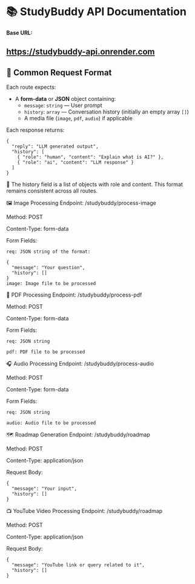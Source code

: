 # 📚 StudyBuddy API Documentation

**Base URL:**  

https://studybuddy-api.onrender.com
---

## 🔄 Common Request Format

Each route expects:

- A **form-data** or **JSON** object containing:
  - `message`: `string` — User prompt
  - `history`: `array` — Conversation history (initially an empty array `[]`)
  - A media file (`image`, `pdf`, `audio`) if applicable

Each response returns:
```
{
  "reply": "LLM generated output",
  "history": [
    { "role": "human", "content": "Explain what is AI?" },
    { "role": "ai", "content": "LLM response" }
  ]
}
```
📝 The history field is a list of objects with role and content. This format remains consistent across all routes.

🖼️ Image Processing
Endpoint: /studybuddy/process-image

Method: POST

Content-Type: form-data

Form Fields:

```
req: JSON string of the format:

{
  "message": "Your question",
  "history": []
}
image: Image file to be processed
```

📄 PDF Processing
Endpoint: /studybuddy/process-pdf

Method: POST

Content-Type: form-data

Form Fields:

```
req: JSON string

pdf: PDF file to be processed
```

🎧 Audio Processing
Endpoint: /studybuddy/process-audio

Method: POST

Content-Type: form-data

Form Fields:

```
req: JSON string

audio: Audio file to be processed
```

🗺️ Roadmap Generation
Endpoint: /studybuddy/roadmap

Method: POST

Content-Type: application/json

Request Body:

```
{
  "message": "Your input",
  "history": []
}
```

📺 YouTube Video Processing
Endpoint: /studybuddy/roadmap

Method: POST

Content-Type: application/json

Request Body:
```
{
  "message": "YouTube link or query related to it",
  "history": []
}
```
